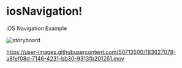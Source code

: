 # iosNavigation!

iOS Navigation Example

![storyboard](https://user-images.githubusercontent.com/50713500/183627356-51cc4d57-342f-4d4e-8e28-0225fc8c3480.png)



https://user-images.githubusercontent.com/50713500/183627078-a8fef08d-7146-4231-bb30-9313fb201261.mov

